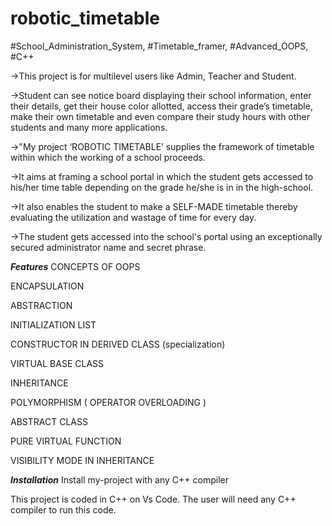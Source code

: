 # robotic_timetable

#School_Administration_System, #Timetable_framer, #Advanced_OOPS, #C++

->This project is for multilevel users like Admin, Teacher and Student.

->Student can see notice board displaying their school information, enter their details, get their house color allotted, access their grade’s timetable, make their own timetable and even compare their study hours with other students and many more applications.

->"My project ‘ROBOTIC TIMETABLE’ supplies the framework of timetable within which the working of a school proceeds.

->It aims at framing a school portal in which the student gets accessed to his/her time table depending on the grade he/she is in in the high-school. 

->It also enables the student to make a SELF-MADE  timetable thereby evaluating the utilization and wastage of time for every day. 

->The student gets accessed into the school's portal using an exceptionally secured administrator name and secret phrase.

*****Features*****
CONCEPTS OF OOPS

ENCAPSULATION

ABSTRACTION

INITIALIZATION LIST

CONSTRUCTOR IN DERIVED CLASS (specialization)

VIRTUAL BASE CLASS

INHERITANCE

POLYMORPHISM ( OPERATOR OVERLOADING )

ABSTRACT CLASS

PURE VIRTUAL FUNCTION

VISIBILITY MODE IN INHERITANCE

*****Installation*****
Install my-project with any C++ compiler

This project is coded in C++ on Vs Code. The user will need any C++ compiler to run this code.
